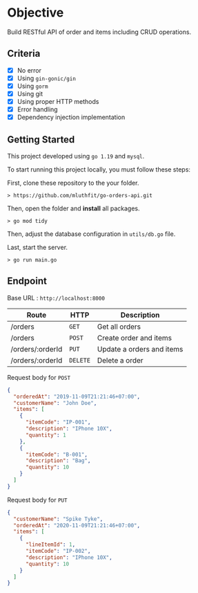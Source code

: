 # Objective

Build RESTful API of order and items including CRUD operations.

## Criteria

- [x] No error
- [x] Using `gin-gonic/gin`
- [x] Using `gorm`
- [x] Using git
- [x] Using proper HTTP methods
- [x] Error handling
- [x] Dependency injection implementation

## Getting Started

This project developed using `go 1.19` and `mysql`.

To start running this project locally, you must follow these steps:

First, clone these repository to the your folder.

```
> https://github.com/mluthfit/go-orders-api.git
```

Then, open the folder and **install** all packages.

```
> go mod tidy
```

Then, adjust the database configuration in `utils/db.go` file.

Last, start the server.

```
> go run main.go
```

## Endpoint

Base URL : `http://localhost:8000`

| Route            | HTTP     | Description               |
| ---------------- | -------- | ------------------------- |
| /orders          | `GET`    | Get all orders            |
| /orders          | `POST`   | Create order and items    |
| /orders/:orderId | `PUT`    | Update a orders and items |
| /orders/:orderId | `DELETE` | Delete a order            |

Request body for `POST`

```json
{
  "orderedAt": "2019-11-09T21:21:46+07:00",
  "customerName": "John Doe",
  "items": [
    {
      "itemCode": "IP-001",
      "description": "IPhone 10X",
      "quantity": 1
    },
    {
      "itemCode": "B-001",
      "description": "Bag",
      "quantity": 10
    }
  ]
}
```

Request body for `PUT`

```json
{
  "customerName": "Spike Tyke",
  "orderedAt": "2020-11-09T21:21:46+07:00",
  "items": [
    {
      "lineItemId": 1,
      "itemCode": "IP-002",
      "description": "IPhone 10X",
      "quantity": 10
    }
  ]
}
```
